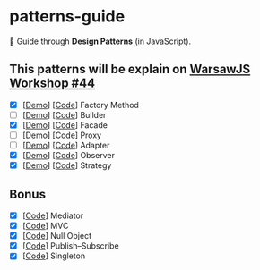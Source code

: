# patterns-guide

📘 Guide through **Design Patterns** (in JavaScript).

## This patterns will be explain on [WarsawJS Workshop #44](https://app.evenea.pl/event/warsawjs-workshop-44)

* [x] [<a href="demo/factory-method/">Demo</a>] [[Code][factory-method]] Factory Method
* [ ] [<a href="demo/builder/">Demo</a>] [[Code][builder]] Builder
* [x] [<a href="demo/facade/">Demo</a>] [[Code][facade]] Facade
* [ ] [<a href="demo/proxy/">Demo</a>] [[Code][proxy]] Proxy
* [ ] [<a href="demo/adapter/">Demo</a>] [[Code][adapter]] Adapter
* [x] [<a href="demo/observer/">Demo</a>] [[Code][observer]] Observer
* [x] [<a href="demo/strategy/">Demo</a>] [[Code][strategy]] Strategy

## Bonus

* [x] [[Code][mediator]] Mediator
* [x] [[Code][mvc]] MVC
* [x] [[Code][null-object]] Null Object
* [x] [[Code][pubsub]] Publish–Subscribe
* [x] [[Code][singleton]] Singleton

[factory-method]: https://github.com/piecioshka/patterns-guide/tree/master/demo/factory-method
[builder]: https://github.com/piecioshka/patterns-guide/tree/master/demo/builder
[facade]: https://github.com/piecioshka/patterns-guide/tree/master/demo/facade
[proxy]: https://github.com/piecioshka/patterns-guide/tree/master/demo/proxy
[adapter]: https://github.com/piecioshka/patterns-guide/tree/master/demo/adapter
[observer]: https://github.com/piecioshka/patterns-guide/tree/master/demo/observer
[strategy]: https://github.com/piecioshka/patterns-guide/tree/master/demo/strategy
[mediator]: https://github.com/piecioshka/patterns-guide/tree/master/demo/mediator
[mvc]: https://github.com/piecioshka/patterns-guide/tree/master/demo/mvc
[null-object]: https://github.com/piecioshka/patterns-guide/tree/master/demo/null
[pubsub]: https://github.com/piecioshka/patterns-guide/tree/master/demo/pubsub
[singleton]: https://github.com/piecioshka/patterns-guide/tree/master/demo/singleton
